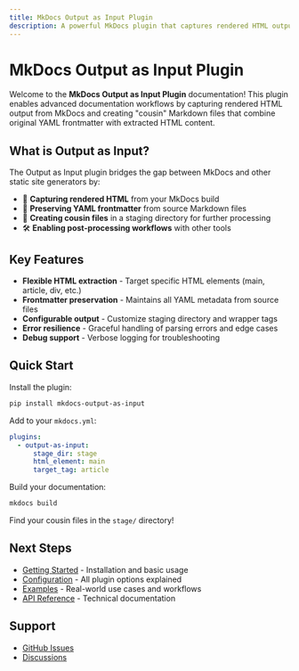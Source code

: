 ```yaml
---
title: MkDocs Output as Input Plugin
description: A powerful MkDocs plugin that captures rendered HTML output and creates cousin Markdown files for post-processing workflows
---
```


# MkDocs Output as Input Plugin

Welcome to the **MkDocs Output as Input Plugin** documentation! This plugin enables advanced documentation workflows by capturing rendered HTML output from MkDocs and creating "cousin" Markdown files that combine original YAML frontmatter with extracted HTML content.

## What is Output as Input?

The Output as Input plugin bridges the gap between MkDocs and other static site generators by:

- 📄 **Capturing rendered HTML** from your MkDocs build
- 🔄 **Preserving YAML frontmatter** from source Markdown files  
- 📁 **Creating cousin files** in a staging directory for further processing
- 🛠️ **Enabling post-processing workflows** with other tools

## Key Features

- **Flexible HTML extraction** - Target specific HTML elements (main, article, div, etc.)
- **Frontmatter preservation** - Maintains all YAML metadata from source files
- **Configurable output** - Customize staging directory and wrapper tags
- **Error resilience** - Graceful handling of parsing errors and edge cases
- **Debug support** - Verbose logging for troubleshooting

## Quick Start

Install the plugin:

```bash
pip install mkdocs-output-as-input
```

Add to your `mkdocs.yml`:

```yaml
plugins:
  - output-as-input:
      stage_dir: stage
      html_element: main
      target_tag: article
```

Build your documentation:

```bash
mkdocs build
```

Find your cousin files in the `stage/` directory!

## Next Steps

- [Getting Started](getting-started.md) - Installation and basic usage
- [Configuration](configuration.md) - All plugin options explained
- [Examples](examples.md) - Real-world use cases and workflows
- [API Reference](api.md) - Technical documentation

## Support

- [GitHub Issues](https://github.com/vexyart/vexy-mkdocs-output-as-input/issues)
- [Discussions](https://github.com/vexyart/vexy-mkdocs-output-as-input/discussions)